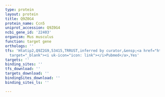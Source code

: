 ```yaml
---
type: protein
layout: protein
title: Q9Z0G4
protein_name: Ccn5
uniprot_accession: Q9Z0G4
ncbi_gene_id: '22403'
organism: Mus musculus
function: target gene
orthologs: ''
tfs: 'Htatip2,Q9Z2G9,53415,TRRUST,inferred by curator,&ensp;<a href="https://www.ncbi.nlm.nih.gov/pubmed/?term=17533366%5Buid%5D+OR+29087512%5Buid%5D"
  target="_blank"><i uk-icon="icon: link"></i>Pubmed</a>,Yes'
targets: ''
binding_sites: ''
tfs_download: ''
targets_download: ''
bindingSites_download: ''
binding_sites_ls: ''

---
```

